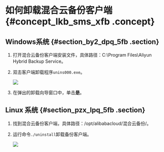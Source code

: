 # 如何卸载混合云备份客户端 {#concept_lkb_sms_xfb .concept}

## Windows系统 {#section_by2_dpq_5fb .section}

1.  打开混合云备份客户端安装文件，具体路径：C:\\Program Files\\Aliyun Hybrid Backup Service。
2.  双击客户端卸载程序`unins000.exe`。

    ![](http://static-aliyun-doc.oss-cn-hangzhou.aliyuncs.com/assets/img/63838/156471606632037_zh-CN.png)

3.  在弹出的卸载向导窗口中，单击**是**。

## Linux 系统 {#section_pzx_lpq_5fb .section}

1.  找到混合云备份客户端，具体路径：/opt/alibabacloud/混合云备份/。
2.  运行命令`./uninstall`卸载备份客户端。

    ![](http://static-aliyun-doc.oss-cn-hangzhou.aliyuncs.com/assets/img/63838/156471606632007_zh-CN.png)


